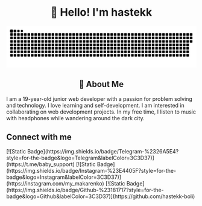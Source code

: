 <h1 align="center">👋 Hello! I'm hastekk </h1>

<p align="center">
 <img width="600" src="assets/github-snake.svg" alt="snake"/>
</p>

<h2 align="center">🌟 About Me </h2>
<p>I am a 19-year-old junior web developer with a passion for problem solving and technology. I love learning and self-development. I am interested in collaborating on web development projects. In my free time, I listen to music with headphones while wandering around the dark city.</p>

<h2>Connect with me</h2>
[![Static Badge](https://img.shields.io/badge/Telegram-%2326A5E4?style=for-the-badge&logo=Telegram&labelColor=3C3D37)](https://t.me/baby_support)
[![Static Badge](https://img.shields.io/badge/Instagram-%23E4405F?style=for-the-badge&logo=Instagram&labelColor=3C3D37)](https://instagram.com/my_makarenko)
[![Static Badge](https://img.shields.io/badge/Github-%23181717?style=for-the-badge&logo=Github&labelColor=3C3D37)](https://github.com/hastekk-boli)
